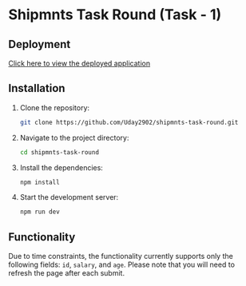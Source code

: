 # Shipmnts Task Round (Task - 1)

## Deployment

[Click here to view the deployed application](https://shipmnts-task-round.vercel.app/)

## Installation

1. Clone the repository:
    ```sh
    git clone https://github.com/Uday2902/shipmnts-task-round.git
    ```
2. Navigate to the project directory:
    ```sh
    cd shipmnts-task-round
    ```
3. Install the dependencies:
    ```sh
    npm install
    ```
4. Start the development server:
    ```sh
    npm run dev
    ```

## Functionality

Due to time constraints, the functionality currently supports only the following fields: `id`, `salary`, and `age`. Please note that you will need to refresh the page after each submit.
